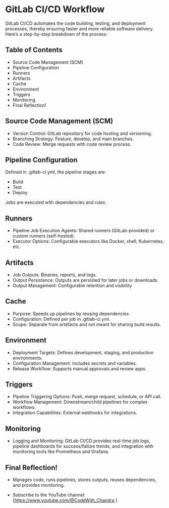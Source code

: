 # GitLab CI/CD  Workflow
   GitLab CI/CD automates the code building, testing, and deployment processes, thereby ensuring faster and more reliable software delivery. Here’s a step-by-step breakdown of the process:
## Table of Contents
-  Source Code Management (SCM)
-  Pipeline Configuration
-  Runners
-  Artifacts
-  Cache
-  Environment
-  Triggers
-  Monitoring
-  Final Reflection!


## Source Code Management (SCM)
-  Version Control: GitLab repository for code hosting and versioning.
-  Branching Strategy: Feature, develop, and main branches.
-  Code Review: Merge requests with code review process.

## Pipeline Configuration
Defined in .gitlab-ci.yml, the pipeline stages are:

- Build
- Test
- Deploy

Jobs are executed with dependencies and rules.

## Runners
-  Pipeline Job Execution Agents: Shared runners (GitLab-provided) or custom runners (self-hosted).
-  Executor Options: Configurable executors like Docker, shell, Kubernetes, etc.

## Artifacts
-  Job Outputs: Binaries, reports, and logs.
-  Output Persistence: Outputs are persisted for later jobs or downloads.
-  Output Management: Configurable retention and visibility

## Cache
-  Purpose: Speeds up pipelines by reusing dependencies.
-  Configuration: Defined per job in .gitlab-ci.yml.
-  Scope: Separate from artefacts and not meant for sharing build results.

## Environment
-  Deployment Targets: Defines development, staging, and production environments.
-  Configuration Management: Includes secrets and variables.
-  Release Workflow: Supports manual approvals and review apps.

## Triggers
-  Pipeline Triggering Options: Push, merge request, schedule, or API call.
-  Workflow Management: Downstream/child pipelines for complex workflows.
-  Integration Capabilities: External webhooks for integrations.

## Monitoring
-  Logging and Monitoring: GitLab CI/CD provides real-time job logs, pipeline dashboards for success/failure trends, and integration with monitoring tools like Prometheus and Grafana.

## Final Reflection!
- Manages code, runs pipelines, stores outputs, reuses dependencies, and provides monitoring.

- Subscribe to the YouTube channel: [https://www.youtube.com/@CodeWith_Chandra ]






